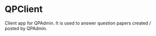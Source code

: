 # QPClient
Client app for QPAdmin. It is used to answer question papers created / posted by QPAdmin.
